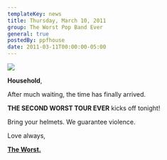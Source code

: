 ```yaml
---
templateKey: news
title: Thursday, March 10, 2011
group: The Worst Pop Band Ever
general: true
postedBy: ppfhouse
date: 2011-03-11T00:00:00-05:00
---
```

[![](http://a4.sphotos.ak.fbcdn.net/hphotos-ak-ash1/181944_10150422905120503_640110502_17535645_68803_n.jpg)](http://a4.sphotos.ak.fbcdn.net/hphotos-ak-ash1/181944_10150422905120503_640110502_17535645_68803_n.jpg)

**Household**,

After much waiting, the time has finally arrived.

**THE SECOND WORST TOUR EVER** kicks off tonight!

Bring your helmets. We guarantee violence.

Love always,

[**The Worst.**](http://wpbe.bandcamp.com)